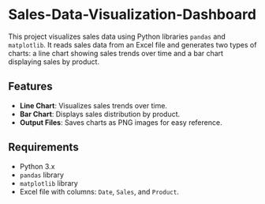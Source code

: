 # Sales-Data-Visualization-Dashboard


This project visualizes sales data using Python libraries `pandas` and `matplotlib`. It reads sales data from an Excel file and generates two types of charts: a line chart showing sales trends over time and a bar chart displaying sales by product.

## Features

- **Line Chart**: Visualizes sales trends over time.
- **Bar Chart**: Displays sales distribution by product.
- **Output Files**: Saves charts as PNG images for easy reference.

## Requirements

- Python 3.x
- `pandas` library
- `matplotlib` library
- Excel file with columns: `Date`, `Sales`, and `Product`.
